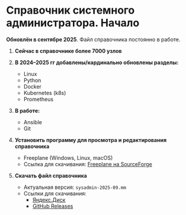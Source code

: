 # Справочник системного администратора. Начало

**Обновлён в сентябре 2025**. Файл справочника постоянно в работе.

1. **Сейчас в справочнике более 7000 узлов**

2. **В 2024–2025 гг добавлены/кардинально обновлены разделы:**
   - Linux
   - Python
   - Docker
   - Kubernetes (k8s)
   - Prometheus

3. **В работе:**
   - Ansible
   - Git

4. **Установить программу для просмотра и редактирования справочника**
   - Freeplane (Windows, Linux, macOS)
   - Ссылка для скачивания: [Freeplane на SourceForge](https://sourceforge.net/projects/freeplane/files/)

5. **Скачать файл справочника**
   - Актуальная версия: `sysadmin-2025-09.mm`
   - Ссылки для скачивания:
     - [Яндекс.Диск](https://yadi.sk/d/OFwzz5FIVePSbQ)
     - [GitHub Releases](https://github.com/irk2adm/sysadmin/releases)
